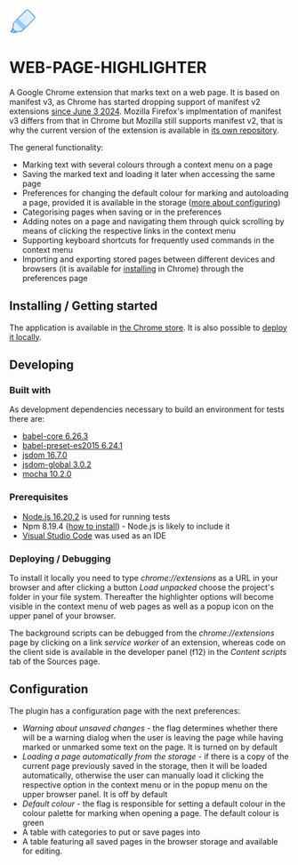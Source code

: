 ![alt text](https://github.com/Jahn08/WEB-PAGE-HIGHLIGHTER/blob/master/icons/highlighter48.png)

# WEB-PAGE-HIGHLIGHTER

A Google Chrome extension that marks text on a web page. It is based on manifest v3, as Chrome has started dropping support of manifest v2 extensions [since June 3 2024](https://developer.chrome.com/docs/extensions/develop/migrate/mv2-deprecation-timeline). Mozilla Firefox's implmentation of manifest v3 differs from that in Chrome but Mozilla still supports manifest v2, that is why the current version of the extension is available in [its own repository](https://github.com/Jahn08/WEB-PAGE-HIGHLIGHTER-MANIFEST2).

The general functionality:
* Marking text with several colours through a context menu on a page
* Saving the marked text and loading it later when accessing the same page
* Preferences for changing the default colour for marking and autoloading a page, provided it is available in the storage ([more about configuring](#headConfiguration))
* Categorising pages when saving or in the preferences
* Adding notes on a page and navigating them through quick scrolling by means of clicking the respective links in the context menu
* Supporting keyboard shortcuts for frequently used commands in the context menu
* Importing and exporting stored pages between different devices and browsers (it is available for [installing](#headInstalling) in Chrome) through the preferences page

## <a name="headInstalling"></a>Installing / Getting started

The application is available in [the Chrome store](https://chrome.google.com/webstore/detail/highbrighter/gccbpihjfohfiipkoclimdkkeinadega). It is also possible to [deploy it locally](#headDeploying).

## Developing

### Built with

As development dependencies necessary to build an environment for tests there are:

* [babel-core 6.26.3](https://www.npmjs.com/package/babel-core/v/6.26.3)
* [babel-preset-es2015 6.24.1](https://www.npmjs.com/package/babel-preset-es2015/v/6.24.1)
* [jsdom 16.7.0](https://www.npmjs.com/package/jsdom/v/16.7.0)
* [jsdom-global 3.0.2](https://www.npmjs.com/package/jsdom-global/v/3.0.2)
* [mocha 10.2.0](https://www.npmjs.com/package/mocha/v/10.2.0)

### Prerequisites

* [Node.js 16.20.2](https://nodejs.org/download/release/latest-v16.x/) is used for running tests
* Npm 8.19.4 ([how to install](https://www.npmjs.com/get-npm)) - Node.js is likely to include it  
* [Visual Studio Code](https://code.visualstudio.com/) was used as an IDE

### <a name="headDeploying"></a>Deploying / Debugging

To install it locally you need to type *chrome://extensions* as a URL in your browser and after clicking a button *Load unpacked* choose the project's folder in your file system. Thereafter the highlighter options will become visible in the context menu of web pages as well as a popup icon on the upper panel of your browser.

The background scripts can be debugged from the *chrome://extensions* page by clicking on a link *service worker* of an extension, whereas code on the client side is available in the developer panel (f12) in the *Content scripts* tab of the Sources page.

## <a name="headConfiguration"></a>Configuration

The plugin has a configuration page with the next preferences:
* *Warning about unsaved changes* - the flag determines whether there will be a warning dialog when the user is leaving the page while having marked or unmarked some text on the page. It is turned on by default
* *Loading a page automatically from the storage* - if there is a copy of the current page previously saved in the storage, then it will be loaded automatically, otherwise the user can manually load it clicking the respective option in the context menu or in the popup menu on the upper browser panel. It is off by default
* *Default colour* - the flag is responsible for setting a default colour in the colour palette for marking when opening a page. The default colour is green
* A table with categories to put or save pages into
* A table featuring all saved pages in the browser storage and available for editing.
